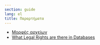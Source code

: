 ```yaml
---
section: guide
lang: el
title: Παραρτήματα
---
```


-   [Μορφές αρχείων](file-formats.html)
-   [What Legal Rights are there in Databases](what-legal-ip-rights-are-there-in-databases.html)